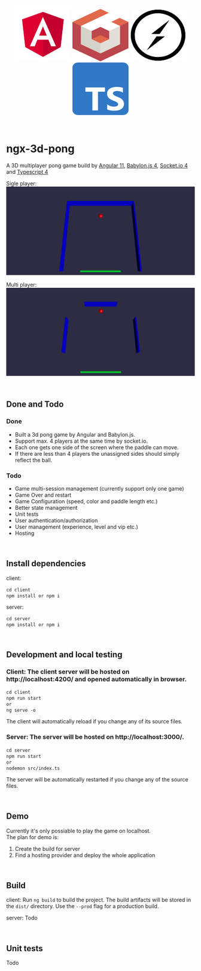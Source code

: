 <br>

<p align="center">
  <img width="150px" src="https://raw.githubusercontent.com/kimljj/ngx-3d-pong/main/shared/assets/logos/angular.svg">
  <img height="140px" width="150px" src="https://raw.githubusercontent.com/kimljj/ngx-3d-pong/main/shared/assets/logos/babylonJs.svg">
  <img height="140px" width="150px" src="https://raw.githubusercontent.com/kimljj/ngx-3d-pong/main/shared/assets/logos/socket-io.svg">
  <img height="140px" width="150px" src="https://raw.githubusercontent.com/kimljj/ngx-3d-pong/main/shared/assets/logos/ts-logo-512.svg">
</p>

<br>

# ngx-3d-pong

A 3D multiplayer pong game build by 
[Angular 11](https://github.com/angular/angular), 
[Babylon.js 4](https://github.com/BabylonJS/Babylon.js), 
[Socket.io 4](https://github.com/socketio/socket.io) 
and [Typescript 4](https://github.com/microsoft/TypeScript)

Sigle player:
![Sigle player](shared/assets/images/1player.png)

Multi player:
![Sigle player](shared/assets/images/4players.png)

<br/>

## Done and Todo

### Done
- Built a 3d pong game by Angular and Babylon.js.
- Support max. 4 players at the same time by socket.io.
- Each one gets one side of the screen where the paddle can move.
- If there are less than 4 players the unassigned sides should simply reflect the
  ball.
  
### Todo
- Game multi-session management (currently support only one game)
- Game Over and restart
- Game Configuration (speed, color and paddle length etc.)
- Better state management
- Unit tests
- User authentication/authorization
- User management (experience, level and vip etc.)
- Hosting

<br/>

## Install dependencies
client:
```shell
cd client
npm install or npm i
```

server:
```shell
cd server
npm install or npm i
```

<br/>

## Development and local testing
### Client:  The client server will be hosted on http://localhost:4200/ and opened automatically in browser. 
```shell
cd client
npm run start
or
ng serve -o
```
The client will automatically reload if you change any of its source files.


### Server: The server will be hosted on http://localhost:3000/.
```shell
cd server
npm run start
or
nodemon src/index.ts
```
The server will be automatically restarted if you change any of the source files.

<br/>

## Demo
Currently it's only possiable to play the game on localhost.   
The plan for demo is:
1. Create the build for server
2. Find a hosting provider and deploy the whole application

<br/>

## Build
client:
Run `ng build` to build the project. The build artifacts will be stored in the `dist/` directory. Use the `--prod` flag for a production build.

server:
Todo

<br/>

## Unit tests
Todo


